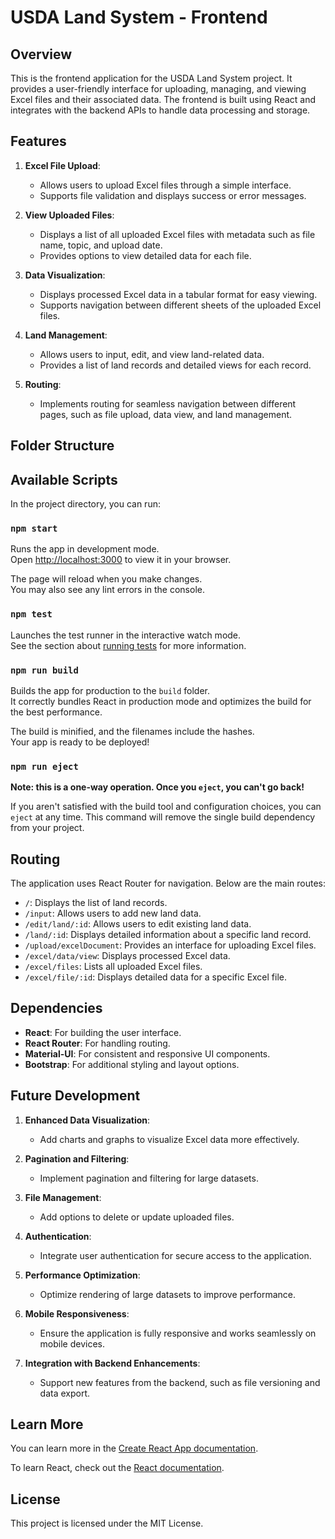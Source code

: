 # USDA Land System - Frontend

## Overview

This is the frontend application for the USDA Land System project. It provides a user-friendly interface for uploading, managing, and viewing Excel files and their associated data. The frontend is built using React and integrates with the backend APIs to handle data processing and storage.

## Features

1. **Excel File Upload**:
   - Allows users to upload Excel files through a simple interface.
   - Supports file validation and displays success or error messages.

2. **View Uploaded Files**:
   - Displays a list of all uploaded Excel files with metadata such as file name, topic, and upload date.
   - Provides options to view detailed data for each file.

3. **Data Visualization**:
   - Displays processed Excel data in a tabular format for easy viewing.
   - Supports navigation between different sheets of the uploaded Excel files.

4. **Land Management**:
   - Allows users to input, edit, and view land-related data.
   - Provides a list of land records and detailed views for each record.

5. **Routing**:
   - Implements routing for seamless navigation between different pages, such as file upload, data view, and land management.

## Folder Structure




## Available Scripts

In the project directory, you can run:

### `npm start`

Runs the app in development mode.\
Open [http://localhost:3000](http://localhost:3000) to view it in your browser.

The page will reload when you make changes.\
You may also see any lint errors in the console.

### `npm test`

Launches the test runner in the interactive watch mode.\
See the section about [running tests](https://facebook.github.io/create-react-app/docs/running-tests) for more information.

### `npm run build`

Builds the app for production to the `build` folder.\
It correctly bundles React in production mode and optimizes the build for the best performance.

The build is minified, and the filenames include the hashes.\
Your app is ready to be deployed!

### `npm run eject`

**Note: this is a one-way operation. Once you `eject`, you can't go back!**

If you aren't satisfied with the build tool and configuration choices, you can `eject` at any time. This command will remove the single build dependency from your project.

## Routing

The application uses React Router for navigation. Below are the main routes:

- `/`: Displays the list of land records.
- `/input`: Allows users to add new land data.
- `/edit/land/:id`: Allows users to edit existing land data.
- `/land/:id`: Displays detailed information about a specific land record.
- `/upload/excelDocument`: Provides an interface for uploading Excel files.
- `/excel/data/view`: Displays processed Excel data.
- `/excel/files`: Lists all uploaded Excel files.
- `/excel/file/:id`: Displays detailed data for a specific Excel file.

## Dependencies

- **React**: For building the user interface.
- **React Router**: For handling routing.
- **Material-UI**: For consistent and responsive UI components.
- **Bootstrap**: For additional styling and layout options.

## Future Development

1. **Enhanced Data Visualization**:
   - Add charts and graphs to visualize Excel data more effectively.

2. **Pagination and Filtering**:
   - Implement pagination and filtering for large datasets.

3. **File Management**:
   - Add options to delete or update uploaded files.

4. **Authentication**:
   - Integrate user authentication for secure access to the application.

5. **Performance Optimization**:
   - Optimize rendering of large datasets to improve performance.

6. **Mobile Responsiveness**:
   - Ensure the application is fully responsive and works seamlessly on mobile devices.

7. **Integration with Backend Enhancements**:
   - Support new features from the backend, such as file versioning and data export.

## Learn More

You can learn more in the [Create React App documentation](https://facebook.github.io/create-react-app/docs/getting-started).

To learn React, check out the [React documentation](https://reactjs.org/).

## License

This project is licensed under the MIT License.